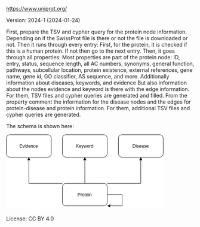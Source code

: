 https://www.uniprot.org/

Version: 2024-1 (2024-01-24)

First, prepare the TSV and cypher query for the protein node information.
Depending on if the SwissProt file is there or not the file is downloaded or not.
Then it runs through every entry:
    First, for the protein, it is checked if this is a human protein. If not then go to the next entry.
    Then, it goes through all properties:
        Most properties are part of the protein node: ID, entry, status, sequence length, all AC numbers, synonyms, general function, pathways, subcellular location, protein existence, external references, gene name, gene id, GO classifier, AS sequence, and more. Additionally information about diseases, keywords, and evidence
        But also information about the nodes evidence and keyword is there with the edge information. For them, TSV files and cypher queries are generated and filled.
        From the property comment the information for the disease nodes and the edges for protein-disease and protein information. For them, additional TSV files and cypher queries are generated.


The schema is shown here:

![er_diagram](uniprot.png)

License: CC BY 4.0
